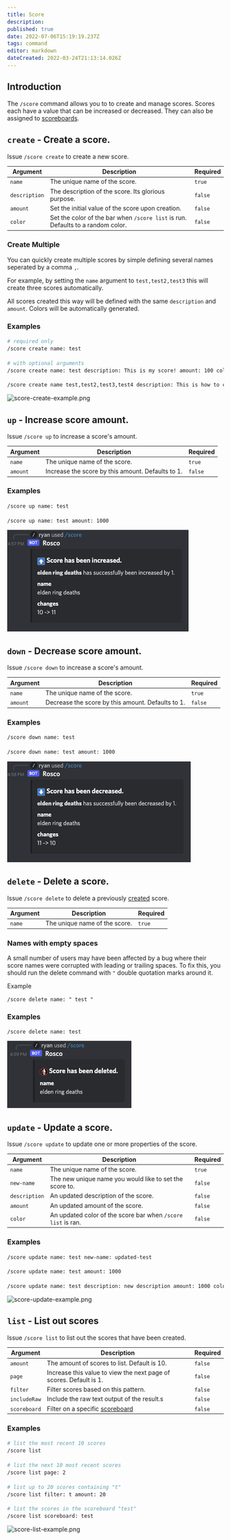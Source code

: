 ```yaml
---
title: Score
description: 
published: true
date: 2022-07-06T15:19:19.237Z
tags: command
editor: markdown
dateCreated: 2022-03-24T21:13:14.026Z
---
```


## Introduction

The `/score` command allows you to to create and manage scores. Scores each have a value that can be increased or decreased. They can also be assigned to [scoreboards](/commands/scoreboards).

## `create` - Create a score.

Issue `/score create` to create a new score.

| Argument | Description | Required |
|----------|-------------|----------|
| `name` | The unique name of the score. | `true` |
| `description` | The description of the score. Its glorious purpose. | `false` |
| `amount` | Set the initial value of the score upon creation. | `false` |
| `color` | Set the color of the bar when `/score list` is run. Defaults to a random color. | `false` |

### Create Multiple

You can quickly create multiple scores by simple defining several names seperated by a comma `,`. 

For example, by setting the `name` argument to `test,test2,test3` this will create three scores automatically.

All scores created this way will be defined with the same `description` and `amount`. Colors will be automatically generated.

### Examples

``` bash
# required only
/score create name: test

# with optional arguments
/score create name: test description: This is my score! amount: 100 color: #000000

/score create name test,test2,test3,test4 description: This is how to create multiple! amount: 10
```

![score-create-example.png](/score-create-example.png)

## `up` - Increase score amount.

Issue `/score up` to increase a score's amount.

| Argument | Description | Required |
|----------|-------------|----------|
| `name` | The unique name of the score. | `true` |
| `amount` | Increase the score by this amount. Defaults to 1. | `false` |

### Examples

``` bash
/score up name: test

/score up name: test amount: 1000
```

![score-up-example.png](/score-up-example.png)

## `down` - Decrease score amount.

Issue `/score down` to increase a score's amount.

| Argument | Description | Required |
|----------|-------------|----------|
| `name` | The unique name of the score. | `true` |
| `amount` | Decrease the score by this amount. Defaults to 1. | `false` |

### Examples

``` bash
/score down name: test

/score down name: test amount: 1000
```

![score-down-example.png](/score-down-example.png)

## `delete` - Delete a score.

Issue `/score delete` to delete a previously [created](/commands/score#create-create-a-score) score.

| Argument | Description | Required |
|----------|-------------|----------|
| `name` | The unique name of the score. | `true` |


### Names with empty spaces 

A small number of users may have been affected by a bug where their score names were corrupted with leading or trailing spaces. To fix this, you should run the delete command with `"` double quotation marks around it.

Example

```
/score delete name: " test "
```

### Examples

```
/score delete name: test
```

![score-delete-example.png](/score-delete-example.png)

## `update` - Update a score.

Issue `/score update` to update one or more properties of the score.

| Argument | Description | Required |
|----------|-------------|----------|
| `name` | The unique name of the score. | `true` |
| `new-name` | The new unique name you would like to set the score to. | `false` |
| `description` | An updated description of the score. | `false` |
| `amount` | An updated amount of the score. | `false` |
| `color` | An updated color of the score bar when `/score list` is ran. | `false` |

### Examples

``` bash
/score update name: test new-name: updated-test

/score update name: test amount: 1000

/score update name: test description: new description amount: 1000 color: #FFFFF
```

![score-update-example.png](/score-update-example.png)

## `list` - List out scores

Issue `/score list` to list out the scores that have been created.

| Argument | Description | Required |
|----------|-------------|----------|
| `amount` | The amount of scores to list. Default is 10. | `false` |
| `page`   | Increase this value to view the next page of scores. Default is 1. | `false` |
| `filter` | Filter scores based on this pattern. | `false` |
| `includeRaw` | Include the raw text output of the result.s | `false` |
| `scoreboard` | Filter on a specific [scoreboard](/commands/scoreboard) | `false` |

### Examples

``` bash
# list the most recent 10 scores
/score list

# list the next 10 most recent scores
/score list page: 2

# list up to 20 scores containing "t"
/score list filter: t amount: 20

# list the scores in the scoreboard "test"
/score list scoreboard: test
```

![score-list-example.png](/score-list-example.png)








































